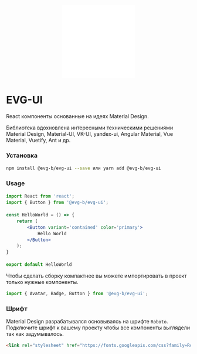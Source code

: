 <p align="center">
  <a href="">
    <img height="200" src="https://raw.githubusercontent.com/evg-b/EVG-UI/main/docsite/static/img/logo.svg">
  </a>
</p>

<h1>EVG-UI</h1>

<p>React компоненты основанные на идеях Material Design.</p>

<p>
Библиотека вдохновлена интересными техническими решениями Material Design, Material-UI, VK-UI, yandex-ui, Angular Material, Vue Material, Vuetify, Ant и др.
</p>

### Установка
```sh
npm install @evg-b/evg-ui --save или yarn add @evg-b/evg-ui
```

### Usage
```jsx
import React from 'react';
import { Button } from '@evg-b/evg-ui';

const HelloWorld = () => {
    return (
        <Button variant='contained' color='primary'>
            Hello World
        </Button>
    );
}

export default HelloWorld
```

Чтобы сделать сборку компактнее вы можете импортировать в проект только нужные компоненты.
```jsx
import { Avatar, Badge, Button } from '@evg-b/evg-ui';
```

### Шрифт

Material Design разрабатывался основываясь на шрифте `Roboto`.
Подключите шрифт к вашему проекту чтобы все компоненты выглядели так как задумывалось. 

```html
<link rel="stylesheet" href="https://fonts.googleapis.com/css?family=Roboto:300,400,500,600,700" />
```